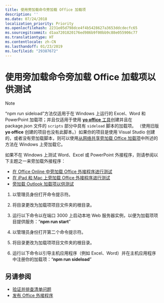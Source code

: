 ```yaml
---
title: 使用旁加载命令旁加载 Office 加载项
description: ''
ms.date: 07/24/2018
localization_priority: Priority
ms.openlocfilehash: 2231e05d798dce4f4b5428627a3653ddcdecfc65
ms.sourcegitcommit: d1aa7201820176ed986b9f00bb9c88e055906c77
ms.translationtype: HT
ms.contentlocale: zh-CN
ms.lasthandoff: 01/23/2019
ms.locfileid: "29387672"
---
```

# <a name="sideload-office-add-ins-for-testing-using-the-sideload-command"></a>使用**旁加载命令**旁加载 Office 加载项以供测试
 >[!NOTE]
>“npm run sideload”方法仅适用于在 Windows 上运行的 Excel、Word 和 PowerPoint 加载项；并且仅适用于使用 [**yo office** 工具](https://github.com/OfficeDev/generator-office)创建并且在 package.json 文件的 `scripts` 部分中具有 `sideload` 脚本的加载项。 （使用旧版 **yo office** 创建的项目也没有此脚本。）如果你的项目是使用 Visual Studio 创建的，或者没有旁加载脚本，则可以使用[从网络共享旁加载 Office 加载项](create-a-network-shared-folder-catalog-for-task-pane-and-content-add-ins.md)中所述的方法在 Windows 上旁加载它。
>
> 如果不在 Windows 上测试 Word、Excel 或 PowerPoint 外接程序，则请参阅以下主题之一来旁加载外接程序：
> 
> - [在 Office Online 中旁加载 Office 外接程序进行测试](sideload-office-add-ins-for-testing.md)
> - [在 iPad 和 Mac 上旁加载 Office 外接程序进行测试](sideload-an-office-add-in-on-ipad-and-mac.md)
> - [旁加载 Outlook 加载项以供测试](https://docs.microsoft.com/outlook/add-ins/sideload-outlook-add-ins-for-testing)

1. 以管理员身份打开命令提示符。

2. 将目录更改为加载项项目文件夹的根目录。

3. 运行以下命令以在端口 3000 上启动本地 Web 服务器实例，以便为加载项项目提供服务：“**npm run start**”

4. 以管理员身份打开第二个命令提示符。

5. 将目录更改为加载项项目文件夹的根目录。

6. 运行以下命令以引导主机应用程序（例如 Excel、Word）并在主机应用程序中注册你的加载项：“**npm run sideload**”

## <a name="see-also"></a>另请参阅

- [验证并排查清单问题](troubleshoot-manifest.md)
- [发布 Office 外接程序](../publish/publish.md)

